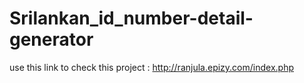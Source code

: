 # Srilankan_id_number-detail-generator
use this link to check this project :
http://ranjula.epizy.com/index.php
